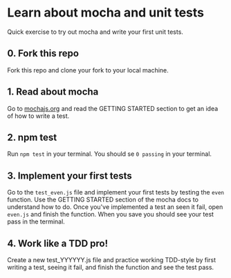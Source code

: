 # Learn about mocha and unit tests
Quick exercise to try out mocha and write your first unit tests.


## 0. Fork this repo
Fork this repo and clone your fork to your local machine.

## 1. Read about mocha
Go to [mochajs.org](https://mochajs.org/) and read the GETTING STARTED section to get an idea of how to write a test.

## 2. npm test
Run `npm test` in your terminal. You should se `0 passing` in your terminal.

## 3. Implement your first tests
Go to the `test_even.js` file and implement your first tests by testing the `even` function. Use the GETTING STARTED section of the mocha docs to understand how to do. Once you've implemented a test an seen it fail, open `even.js` and finish the function. When you save you should see your test pass in the terminal.

## 4. Work like a TDD pro!
Create a new test_YYYYYY.js file and practice working TDD-style by first writing a test, seeing it fail, and finish the function and see the test pass.